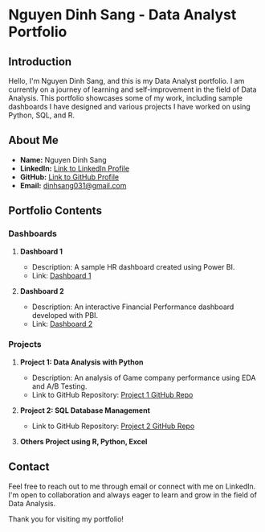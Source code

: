 # Nguyen Dinh Sang - Data Analyst Portfolio

## Introduction

Hello, I'm Nguyen Dinh Sang, and this is my Data Analyst portfolio. I am currently on a journey of learning and self-improvement in the field of Data Analysis. This portfolio showcases some of my work, including sample dashboards I have designed and various projects I have worked on using Python, SQL, and R.

## About Me

- **Name:** Nguyen Dinh Sang
- **LinkedIn:** [Link to LinkedIn Profile](https://www.linkedin.com/in/sang-nguyen-dinh-234790231/)
- **GitHub:** [Link to GitHub Profile](https://github.com/dinhsang031/DataAnalystPortfolio)
- **Email:** dinhsang031@gmail.com

## Portfolio Contents

### Dashboards

1. **Dashboard 1**
   - Description: A sample HR dashboard created using Power BI.
   - Link: [Dashboard 1](https://github.com/dinhsang031/DataAnalystPortfolio/commit/22be6f5fbe9fa77b1f21e2fd41e4d2a342c6ebc9)

2. **Dashboard 2**
   - Description: An interactive Financial Performance dashboard developed with PBI.
   - Link: [Dashboard 2](https://github.com/dinhsang031/DataAnalystPortfolio/commit/3eaac5263759469f55ae16defc1531245c74aec4)

### Projects

1. **Project 1: Data Analysis with Python**
   - Description: An analysis of Game company performance using EDA and A/B Testing.
   - Link to GitHub Repository: [Project 1 GitHub Repo](https://github.com/dinhsang031/DataAnalystPortfolio/blob/main/Python-EDA-ABTesting.ipynb)

2. **Project 2: SQL Database Management**
   - Link to GitHub Repository: [Project 2 GitHub Repo](https://github.com/dinhsang031/DataAnalystPortfolio/blob/main/SQL-Update%20Database-Cleaning%20Data)

3. **Others Project using R, Python, Excel**


## Contact

Feel free to reach out to me through email or connect with me on LinkedIn. I'm open to collaboration and always eager to learn and grow in the field of Data Analysis.

Thank you for visiting my portfolio!
